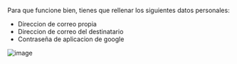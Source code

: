 Para que funcione bien, tienes que rellenar los siguientes datos personales:
  - Direccion de correo propia
  - Direccion de correo del destinatario
  - Contraseña de aplicacion de google
    
![image](https://github.com/Javiiiii11/Gestor-de-correos-Javier/assets/159064679/300d4594-8695-4893-b336-37685e62f51b)
